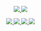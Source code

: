 <p align="center">
    <a href="https://github.com/kerwin162">
      <img src="https://github-readme-stats.vercel.app/api?username=kerwin162&show_icons=true&bg_color=00000000" />
      <img src="https://github.com/kerwin162/kerwin162/blob/main/Totoro.gif" />
    </a>
  </p>

  <p align="center">
    <a href="https://www.jianshu.com/u/f7bb67d86765">
      <img src="https://img.shields.io/badge/📖%20博客-brightness.svg" />
    </a>
    <a href="https://mp.weixin.qq.com/s/WicJOwSwO9HRdu39jOR7TQ">
      <img src="https://img.shields.io/badge/🚀%20微信-brightness.svg" />
    </a>
    <a href="https://juejin.cn/user/712139265815144/posts">
      <img src="https://img.shields.io/badge/📖%20掘金-brightness.svg" />
    </a>
    <a href="https://github.com/kerwin162">
      <img src="https://komarev.com/ghpvc/?username=kerwin162&color=brightgreen&label=👁%20访问量" />
    </a>
  </p>
